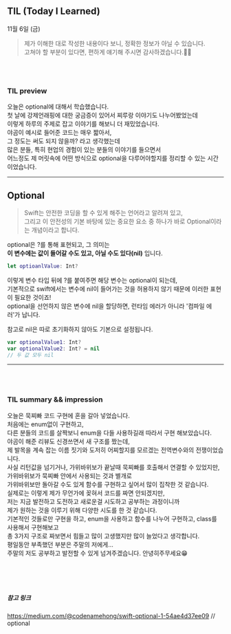 ## TIL (Today I Learned)
11월 6일 (금)
> 제가 이해한 대로 작성한 내용이다 보니, 정확한 정보가 아닐 수 있습니다.   
고쳐야 할 부분이 있다면, 편하게 얘기해 주시면 감사하겠습니다.🙏🏻

<br/>
<br/>

### TIL preview
오늘은 optional에 대해서 학습했습니다.  
첫 날에 강제언래핑에 대한 궁금증이 있어서 찌루랑 이야기도 나누어봤었는데  
이렇게 하루의 주제로 잡고 이야기를 해보니 더 재밌었습니다.  
야곰이 예시로 들어준 코드는 매우 짧아서,  
그 정도는 써도 되지 않을까? 라고 생각했는데  
많은 분들, 특히 현업의 경험이 있는 분들의 이야기를 들으면서  
어느정도 제 머릿속에 어떤 방식으로 optional을 다루어야할지를 정리할 수 있는 시간이었습니다.  

---  

## Optional
> Swift는 안전한 코딩을 할 수 있게 해주는 언어라고 알려져 있고,  
그리고 이 안전성의 기본 바탕에 있는 중요한 요소 중 하나가 바로 Optional이라는 개념이라고 합니다.  

optional은 ?를 통해 표현되고, 그 의미는  
__이 변수에는 값이 들어갈 수도 있고, 아닐 수도 있다(nil)__
입니다.

```swift
let optioanlValue: Int?
```

이렇게 변수 타입 뒤에 ?를 붙여주면 해당 변수는 optional이 되는데,  
기본적으로 swift에서는 변수에 nil이 들어가는 것을 허용하지 않기 때문에 이러한 표현이 필요한 것이죠!  
optional을 선언하지 않은 변수에 nil을 할당하면, 런타임 에러가 아니라 '컴파일 에러'가 납니다.  

참고로 nil은 따로 초기화하지 않아도 기본으로 설정됩니다.

```swift
var optionalValue1: Int?
var optionalValue2: Int? = nil
// 두 값 모두 nil
```

---

<br/>
<br/>


### TIL summary && impression
오늘은 묵찌빠 코드 구현에 혼을 갈아 넣었습니다.  
처음에는 enum없이 구현하고,  
다른 분들의 코드를 살짝보니 enum을 다들 사용하길래 따라서 구현 해보았습니다.  
야곰이 해준 리뷰도 신경쓰면서 새 구조를 짰는데,  
제 발목을 계속 잡는 이름 짓기와 도저히 어찌할지를 모르겠는 전역변수와의 전쟁이었습니다.  
사실 리턴값을 넘기거나, 가위바위보가 끝날때 묵찌빠를 호출해서 연결할 수 있었지만,  
가위바위보가 묵찌빠 안에서 사용되는 것과 별개로  
가위바위보만 돌아갈 수도 있게 함수를 구현하고 싶어서 많이 집착한 것 같습니다.  
실제로는 이렇게 제가 무언가에 꽂혀서 코드를 짜면 안되겠지만,  
저는 지금 발전하고 도전하고 새로운걸 시도하고 공부하는 과정이니까  
제가 원하는 것을 이루기 위해 다양한 시도를 한 것 같습니다.  
기본적인 것들로만 구현을 하고, enum을 사용하고 함수를 나누어 구현하고, class를 사용해서 구현해보고  
총 3가지 구조로 짜보면서 힘들고 많이 고생했지만 많이 늘었다고 생각합니다.  
평일동안 부족했던 부분은 주말의 저에게...  
주말의 저도 공부하고 발전할 수 있게 넘겨주겠습니다. 안녕히주무세요😁

<br/>
<br/>
<br/>

##### 참고 링크
https://medium.com/@codenamehong/swift-optional-1-54ae4d37ee09 // optional  
